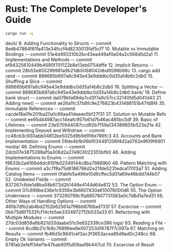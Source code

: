 # Rust: The Complete Developer's Guide
```bash
cargo run -q
```

deck/
8. Adding Functionality to Structs -- commit 8edb47864f81fa413e34fccf4d8230013faf5cf7 
10. Mutable vs Immutable Bindings -- commit 51e4d493310b2bc43ea449af0a04a2c568d5d2a1
11. Implementations and Methods -- commit ef94325610449b4690f701122b8e13eb0754dffe
12. Implicit Returns -- commit 28b55e855299981a9b21db5088042dbd6598b98c
13. cargo add rand -- commit 888685b697a6c945e43e9dddbc0d35a14b6c2db0
15. Shuffling a Slice -- commit 888685b697a6c945e43e9dddbc0d35a14b6c2db0
16. Splitting a Vector -- commit 888685b697a6c945e43e9dddbc0d35a14b6c2db0
bank/
19. Define bank struct -- commit da078bfa69da7cd3f7a9c57cc32140fd5d041d43
21. Adding new() -- commit ae26a1fc37b8fc9e276823b431488151b47fd8f4
35. Immutable References -- commit cacde18a0fe201ba20a1c66aa41daeee5bf27f31
37. Solution on Mutable Refs -- commit ee95d44987acc14eafc957b61d7b46ac485bc5df
39. Basic of Lifetimes -- commit 23e570944087ccd92b7f59a134389855b523e21e
42. Implementing Deposit and Withdraw -- commit cc48cb3c930abb04812be5025d9b9d916e786fc3
43. Accounts and Bank Implementation -- commit 09de4bfb06bf034491206f4d2a0762e9f09f6901
media/
46. Defining Enums -- commit 2dcb07e3875288af5a306d2a27e603022355bfb0
48. Adding Implementations to Enums -- commit f9633b2a4166d4dc8191b02349144c8ba79889b0
49. Pattern Matching with Enums -- commit a3c7f8a75d6186786d2e21fde5231edca170f3a7
51. Adding Catalog Items -- commit 0fabfe5a496e10d9cffec5d31a69e46bdd7d4b07
52. Unlabeled Fields -- commit 837267c6de1d8ba58b673d2b1446e4144d64e812
53. The Option Enum -- commit 07c699be336e1c9356e3b6607430a610076000d6
55. The Option Underniece -- commit 373290798c1fa6857807731583a0c7d8d1a7ed31
56. Other Ways of Handling Options -- commit 485b7dfb2ab4bd2152b62561a796bb6768ad733f
57. Excercise -- commit 0bb75d6f7532fcf14cfe5ae33349727f2b533a33
61. Refactoring with Multiple Modules -- commit 27dc03d859a6b821d33daabe51c0e832339ce386
logs/
63. Reading a File -- commit 8cd8b21c1b9c76996ee6e007253d16787f7c097a
67. Matching on Results -- commit fb46d3c9841cef3ac3f3653acea85d9ad0c248cc
68. Empty Ok Variants -- commit 878fab2efeff34ef1e47bab60f5d59aaf9b447cd
70. Excercise of Result